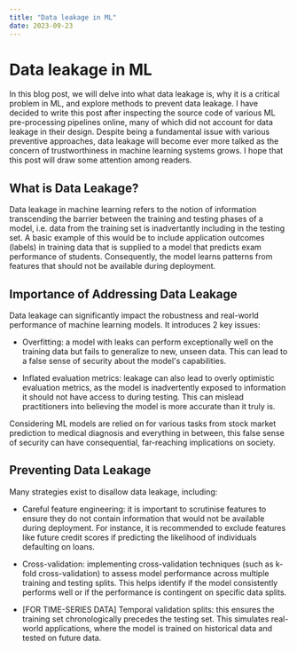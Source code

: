 ```yaml
---
title: "Data leakage in ML"
date: 2023-09-23
---
```

# Data leakage in ML
In this blog post, we will delve into what data leakage is, why it is a critical problem in ML, and explore methods to prevent data leakage. I have decided to write this post after inspecting the source code of various ML pre-processing pipelines online, many of which did not account for data leakage in their design. Despite being a fundamental issue with various preventive approaches, data leakage will become ever more talked as the concern of trustworthiness in machine learning systems grows. I hope that this post will draw some attention among readers.

## What is Data Leakage?

Data leakage in machine learning refers to the notion of information transcending the barrier between the training and testing phases of a model, i.e. data from the training set is inadvertantly including in the testing set. A basic example of this would be to include application outcomes (labels) in training data that is supplied to a model that predicts exam performance of students. Consequently, the model learns patterns from features that should not be available during deployment.

## Importance of Addressing Data Leakage

Data leakage can significantly impact the robustness and real-world performance of machine learning models. It introduces 2 key issues:

- Overfitting: a model with leaks can perform exceptionally well on the training data but fails to generalize to new, unseen data. This can lead to a false sense of security about the model's capabilities.

- Inflated evaluation metrics: leakage can also lead to overly optimistic evaluation metrics, as the model is inadvertently exposed to information it should not have access to during testing. This can mislead practitioners into believing the model is more accurate than it truly is.

Considering ML models are relied on for various tasks from stock market prediction to medical diagnosis and everything in between, this false sense of security can have consequential, far-reaching implications on society.

## Preventing Data Leakage

Many strategies exist to disallow data leakage, including:

- Careful feature engineering: it is important to scrutinise features to ensure they do not contain information that would not be available during deployment. For instance, it is recommended to exclude features like future credit scores if predicting the likelihood of individuals defaulting on loans.

- Cross-validation: implementing cross-validation techniques (such as k-fold cross-validation) to assess model performance across multiple training and testing splits. This helps identify if the model consistently performs well or if the performance is contingent on specific data splits.

- [FOR TIME-SERIES DATA] Temporal validation splits: this ensures the training set chronologically precedes the testing set. This simulates real-world applications, where the model is trained on historical data and tested on future data.
